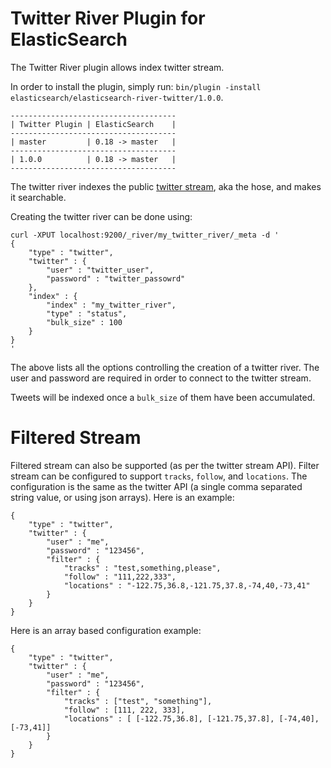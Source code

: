 Twitter River Plugin for ElasticSearch
==================================

The Twitter River plugin allows index twitter stream.

In order to install the plugin, simply run: `bin/plugin -install elasticsearch/elasticsearch-river-twitter/1.0.0`.

    -------------------------------------
    | Twitter Plugin | ElasticSearch    |
    -------------------------------------
    | master         | 0.18 -> master   |
    -------------------------------------
    | 1.0.0          | 0.18 -> master   |
    -------------------------------------

The twitter river indexes the public [twitter stream](http://dev.twitter.com/pages/streaming_api), aka the hose, and makes it searchable.

Creating the twitter river can be done using:

	curl -XPUT localhost:9200/_river/my_twitter_river/_meta -d '
	{
	    "type" : "twitter",
	    "twitter" : {
	        "user" : "twitter_user",
	        "password" : "twitter_passowrd"
	    },
	    "index" : {
	        "index" : "my_twitter_river",
	        "type" : "status",
	        "bulk_size" : 100
	    }
	}
	'

The above lists all the options controlling the creation of a twitter river. The user and password are required in order to connect to the twitter stream.

Tweets will be indexed once a `bulk_size` of them have been accumulated.

Filtered Stream
===============

Filtered stream can also be supported (as per the twitter stream API). Filter stream can be configured to support `tracks`, `follow`, and `locations`. The configuration is the same as the twitter API (a single comma separated string value, or using json arrays). Here is an example:

	{
	    "type" : "twitter",
	    "twitter" : {
	        "user" : "me",
	        "password" : "123456",
	        "filter" : {
	            "tracks" : "test,something,please",
	            "follow" : "111,222,333",
	            "locations" : "-122.75,36.8,-121.75,37.8,-74,40,-73,41"
	        }
	    }
	}

Here is an array based configuration example:

	{
	    "type" : "twitter",
	    "twitter" : {
	        "user" : "me",
	        "password" : "123456",
	        "filter" : {
	            "tracks" : ["test", "something"],
	            "follow" : [111, 222, 333],
	            "locations" : [ [-122.75,36.8], [-121.75,37.8], [-74,40], [-73,41]]
	        }
	    }
	}
